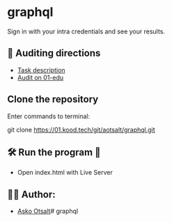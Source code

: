# graphql

Sign in with your intra credentials and see your results.


## 🧭 Auditing directions 

- [Task description](https://github.com/01-edu/public/blob/master/subjects/graphql/README.md)
- [Audit on 01-edu](https://github.com/01-edu/public/blob/master/subjects/graphql/audit/README.md)

## Clone the repository

Enter commands to terminal:

git clone https://01.kood.tech/git/aotsalt/graphql.git


## 🛠 Run the program 🏃

- Open index.html with Live Server


## 💁‍♂️ Author:

- [Asko Otsalt](https://01.kood.tech/git/aotsalt)# graphql